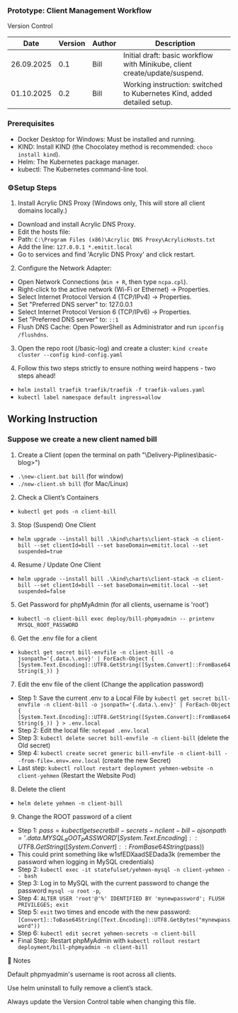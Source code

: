 ### Prototype: Client Management Workflow
 Version Control

| Date       | Version | Author | Description                                                                |
| ---------- | ------- | ------ | -------------------------------------------------------------------------- |
| 26.09.2025 | 0.1     | Bill   | Initial draft: basic workflow with Minikube, client create/update/suspend. |
| 01.10.2025 | 0.2     | Bill   | Working instruction: switched to Kubernetes Kind, added detailed setup.    |

### Prerequisites
 - Docker Desktop for Windows: Must be installed and running.
 - KIND: Install KIND (the Chocolatey method is recommended: `choco install kind`).
 - Helm: The Kubernetes package manager.
 - kubectl: The Kubernetes command-line tool.

### ⚙️Setup Steps
1. Install Acrylic DNS Proxy (Windows only, This will store all client domains locally.)
 - Download and install Acrylic DNS Proxy.
 - Edit the hosts file:
 - Path: `C:\Program Files (x86)\Acrylic DNS Proxy\AcrylicHosts.txt`
 - Add the line: `127.0.0.1 *.emitit.local`
 - Go to services and find 'Acrylic DNS Proxy' and click restart.

2. Configure the Network Adapter:
 - Open Network Connections (`Win + R`, then type `ncpa.cpl`).
 - Right-click to the active network (Wi-Fi or Ethernet) -> Properties.
 - Select Internet Protocol Version 4 (TCP/IPv4) -> Properties.
 - Set "Preferred DNS server" to: 127.0.0.1
 - Select Internet Protocol Version 6 (TCP/IPv6) -> Properties.
 - Set "Preferred DNS server" to: `::1`
 - Flush DNS Cache: Open PowerShell as Administrator and run `ipconfig /flushdns`.


3. Open the repo root (/basic-log) and create a cluster: `kind create cluster --config kind-config.yaml`

4. Follow this two steps strictly to ensure nothing weird happens - two steps ahead!
 - `helm install traefik traefik/traefik -f traefik-values.yaml`
 - `kubectl label namespace default ingress=allow`


## Working Instruction
### Suppose we create a new client named bill
1. Create a Client (open the terminal on path "\Delivery-Piplines\basic-blog>")
 - `.\new-client.bat bill` (for window)
 - `./new-client.sh bill` (for Mac/Linux)

2. Check a Client’s Containers
 - `kubectl get pods -n client-bill`

3. Stop (Suspend) One Client
 - `helm upgrade --install bill .\kind\charts\client-stack -n client-bill --set clientId=bill --set baseDomain=emitit.local --set suspended=true`

4. Resume / Update One Client
 - `helm upgrade --install bill .\kind\charts\client-stack -n client-bill --set clientId=bill --set baseDomain=emitit.local --set suspended=false`

5. Get Password for phpMyAdmin (for all clients, username is 'root')
 - `kubectl -n client-bill exec deploy/bill-phpmyadmin -- printenv MYSQL_ROOT_PASSWORD`

6. Get the .env file for a client
 - `kubectl get secret bill-envfile -n client-bill -o jsonpath='{.data.\.env}' | ForEach-Object { [System.Text.Encoding]::UTF8.GetString([System.Convert]::FromBase64String($_)) }`

7. Edit the env file of the client (Change the application password)
- Step 1: Save the current .env  to a Local File by `kubectl get secret bill-envfile -n client-bill -o jsonpath='{.data.\.env}' | ForEach-Object { [System.Text.Encoding]::UTF8.GetString([System.Convert]::FromBase64String($_)) } > .env.local` 
- Step 2: Edit the local file: `notepad .env.local`
- Step 3: `kubectl delete secret bill-envfile -n client-bill` (delete the Old secret)
- Step 4: `kubectl create secret generic bill-envfile -n client-bill --from-file=.env=.env.local` (create the new Secret)
- Last step: `kubectl rollout restart deployment yehmen-website -n client-yehmen` (Restart the Website Pod)

8. Delete the client
- `helm delete yehmen -n client-bill`

9. Change the ROOT password of a client
- Step 1: $pass = kubectl get secret bill-secrets -n client-bill -o jsonpath='{.data.MYSQL_ROOT_PASSWORD}'
[System.Text.Encoding]::UTF8.GetString([System.Convert]::FromBase64String($pass))
- This could print something like w1sfEDXaadSEDada3k (remember the password when logging in MySQL credentials)
- Step 2: `kubectl exec -it statefulset/yehmen-mysql -n client-yehmen -- bash`
- Step 3: Log in to MySQL with the current password to change the password `mysql -u root -p`,
- Step 4: `ALTER USER 'root'@'%' IDENTIFIED BY 'mynewpassword';
FLUSH PRIVILEGES;
exit`
- Step 5: `exit` two times and encode with the new password: `[Convert]::ToBase64String([Text.Encoding]::UTF8.GetBytes("mynewpassword"))`
- Step 6: `kubectl edit secret yehmen-secrets -n client-bill`
- Final Step: Restart phpMyAdmin with `kubectl rollout restart deployment/bill-phpmyadmin -n client-bill`


📝 Notes

Default phpmyadmin's username is root across all clients.

Use helm uninstall to fully remove a client’s stack.

Always update the Version Control table when changing this file.